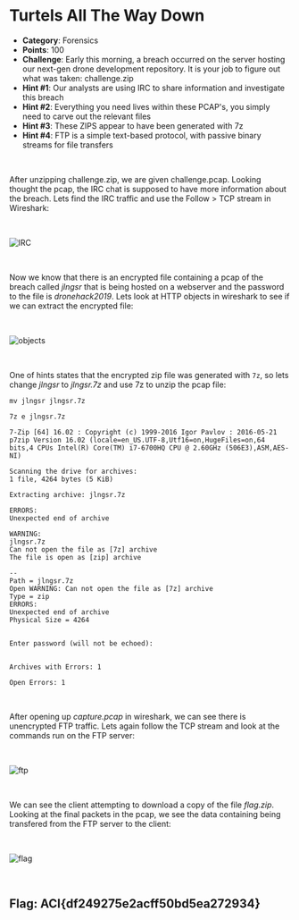 # Turtels All The Way Down

* **Category**: Forensics
* **Points**: 100
* **Challenge**: Early this morning, a breach occurred on the server hosting our next-gen drone development repository. It is your job to figure out what was taken: challenge.zip
* **Hint #1**: Our analysts are using IRC to share information and investigate this breach
* **Hint #2**: Everything you need lives within these PCAP's, you simply need to carve out the relevant files
* **Hint #3**: These ZIPS appear to have been generated with 7z
* **Hint #4**: FTP is a simple text-based protocol, with passive binary streams for file transfers

<br />

After unzipping challenge.zip, we are given challenge.pcap.  Looking thought the pcap, the IRC chat is supposed to have more information about the breach.  Lets find the IRC traffic and use the Follow > TCP stream in Wireshark:

<br />

![IRC](https://github.com/eesantiago/Writeups/blob/master/CyberStakes_2020/turtles_all_the_way_down/screenshots/IRC.JPG)

<br /> 

Now we know that there is an encrypted file containing a pcap of the breach called *jlngsr* that is being hosted on a webserver and the password to the file is *dronehack2019*.  Lets look at HTTP objects in wireshark to see if we can extract the encrypted file:

<br />

![objects](https://github.com/eesantiago/Writeups/blob/master/CyberStakes_2020/turtles_all_the_way_down/screenshots/objects.JPG)

<br />

One of hints states that the encrypted zip file was generated with `7z`, so lets change *jlngsr* to *jlngsr.7z* and use 7z to unzip the pcap file:
```
mv jlngsr jlngsr.7z

7z e jlngsr.7z

7-Zip [64] 16.02 : Copyright (c) 1999-2016 Igor Pavlov : 2016-05-21
p7zip Version 16.02 (locale=en_US.UTF-8,Utf16=on,HugeFiles=on,64 bits,4 CPUs Intel(R) Core(TM) i7-6700HQ CPU @ 2.60GHz (506E3),ASM,AES-NI)

Scanning the drive for archives:
1 file, 4264 bytes (5 KiB)

Extracting archive: jlngsr.7z

ERRORS:
Unexpected end of archive

WARNING:
jlngsr.7z
Can not open the file as [7z] archive
The file is open as [zip] archive

--
Path = jlngsr.7z
Open WARNING: Can not open the file as [7z] archive
Type = zip
ERRORS:
Unexpected end of archive
Physical Size = 4264

    
Enter password (will not be echoed):
                   

Archives with Errors: 1

Open Errors: 1
```

<br />

After opening up *capture.pcap* in wireshark, we can see there is unencrypted FTP traffic.  Lets again follow the TCP stream and look at the commands run on the FTP server:

<br />

![ftp](https://github.com/eesantiago/Writeups/blob/master/CyberStakes_2020/turtles_all_the_way_down/screenshots/ftp.JPG)

<br />

We can see the client attempting to download a copy of the file *flag.zip*.  Looking at the final packets in the pcap, we see the data containing being transfered from the FTP server to the client:

<br />

![flag](https://github.com/eesantiago/Writeups/blob/master/CyberStakes_2020/turtles_all_the_way_down/screenshots/flag.JPG)

<br /> 

## Flag: ACI{df249275e2acff50bd5ea272934}
